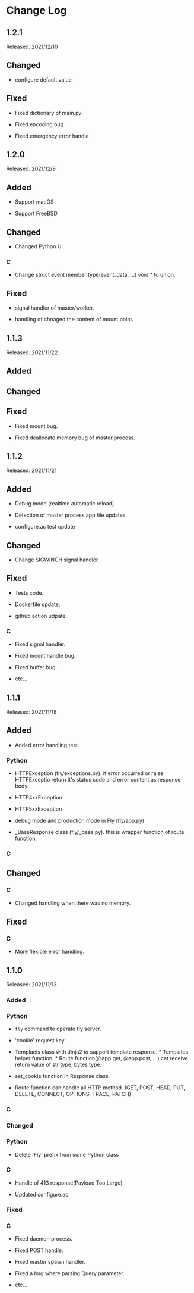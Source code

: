 # Change Log

## 1.2.1

Released: 2021/12/10

## Changed

* configure default value

## Fixed

* Fixed dictionary of main.py

* Fixed encoding bug

* Fixed emergency error handle

## 1.2.0

Released: 2021/12/9

## Added

* Support macOS

* Support FreeBSD

## Changed

* Changed Python UI.

### C

* Change struct event member type(event\_data, ...) void \* to union.

## Fixed

* signal handler of master/worker.

* handling of chnaged the content of mount point.

## 1.1.3

Released: 2021/11/22

## Added

## Changed

## Fixed

* Fixed mount bug.

* Fixed deallocate memory bug of master process.

## 1.1.2

Released: 2021/11/21

## Added

* Debug mode (realtime automatic reload)

* Detection of master process app file updates

* configure.ac test update

## Changed

* Change SIGWINCH signal handler.

## Fixed

* Tests code.

* Dockerfile update.

* github action udpate.

### C

* Fixed signal handler.

* Fixed mount handle bug.

* Fixed buffer bug.


* etc...

## 1.1.1

Released: 2021/11/18

## Added

* Added error handling test.

### Python

* HTTPException (fly/exceptions.py). if error occurred or raise HTTPExceptio return it's status code and error content as response body.

* HTTP4xxException

* HTTP5xxException

* debug mode and production mode in Fly (fly/app.py)

* \_BaseResponse class (fly/\_base.py). this is wrapper function of route function.

### C

## Changed

### C

* Changed handling when there was no memory.

## Fixed

### C

* More flexible error handling.

## 1.1.0

Released: 2021/11/13

### Added

### Python

* `fly` command to operate fly server.

* 'cookie' request key.

* Templaets class with Jinja2 to support template response.  * Templates helper function.  * Route function(@app.get, @app.post, ...) cat receive return value of str type, bytes type.

* set\_cookie function in Response class.

* Route function can handle all HTTP method. (GET, POST, HEAD, PUT, DELETE, CONNECT, OPTIONS, TRACE, PATCH)

### C

### Changed

### Python

* Delete 'Fly' prefix from some Python class

### C

* Handle of 413 response(Payload Too Large)

- Updated configure.ac

### Fixed

### C

* Fixed daemon process.

* Fixed POST handle.

* Fixed master spawn handler.

* Fixed a bug where parsing Query parameter.

* etc...
